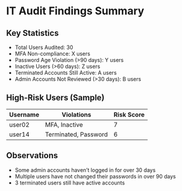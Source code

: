 # IT Audit Findings Summary

## Key Statistics
- Total Users Audited: 30
- MFA Non-compliance: X users
- Password Age Violation (>90 days): Y users
- Inactive Users (>60 days): Z users
- Terminated Accounts Still Active: A users
- Admin Accounts Not Reviewed (>30 days): B users

## High-Risk Users (Sample)
| Username | Violations | Risk Score |
|----------|------------|------------|
| user02   | MFA, Inactive | 7 |
| user14   | Terminated, Password | 6 |

## Observations
- Some admin accounts haven’t logged in for over 30 days
- Multiple users have not changed their passwords in over 90 days
- 3 terminated users still have active accounts
